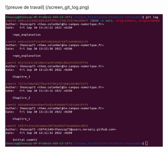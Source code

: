 ![preuve de travail] (/screen_git_log.png)

<img src="screen_git_log.png" alt="screen_git_log.png">
